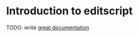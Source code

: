 # Introduction to editscript

TODO: write [great documentation](http://jacobian.org/writing/what-to-write/)
